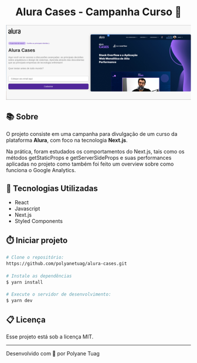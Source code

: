 <h1 align="center">Alura Cases - Campanha Curso 📓 </h1>

<div align="center">
    <img width='800' src="public/images/demoPage.png">
</div>

## 📚 Sobre
O projeto consiste em uma campanha para divulgação de um curso da plataforma **Alura**, com foco na tecnologia **Next.js**.

Na prática, foram estudados os comportamentos do Next.js, tais como os métodos getStaticProps e getServerSideProps e suas performances aplicadas no projeto como também foi feito um overview sobre como funciona o Google Analytics.



## 🚀 Tecnologias Utilizadas
- React
- Javascript
- Next.js
- Styled Components


## ⏱️ Iniciar projeto

```bash
# Clone o repositório:
https://github.com/polyanetuag/alura-cases.git

# Instale as dependências
$ yarn install

# Execute o servidor de desenvolvimento:
$ yarn dev

```

## 📋 Licença
Esse projeto está sob a licença MIT. 

---

Desenvolvido com 💜 por Polyane Tuag
